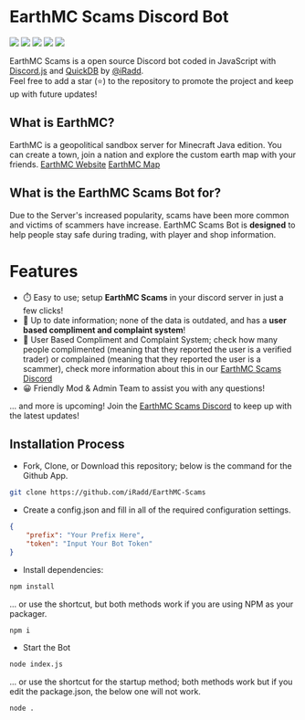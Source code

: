 # EarthMC Scams Discord Bot
![](https://img.shields.io/github/last-commit/iRadd/EarthMC-Scams?label=LAST%20UPDATED&style=for-the-badge)
![](https://img.shields.io/discord/855047300778164255?color=%237289da&style=for-the-badge)
![](https://img.shields.io/github/package-json/v/iRadd/EarthMC-Scams?color=%237289da&label=Version&style=for-the-badge)
![](https://img.shields.io/github/issues/iRadd/EarthMC-Scams?label=Issues&style=for-the-badge)
![](https://img.shields.io/github/issues-pr/iRadd/EarthMC-Scams?label=PULL%20REQUESTS&style=for-the-badge)

EarthMC Scams is a open source Discord bot coded in JavaScript with [Discord.js](https://discord.js.org) and [QuickDB](https://quickdb.js.org/) by [@iRadd](https://github.com/iRadd).  
Feel free to add a star (⭐) to the repository to promote the project and keep up with future updates!

## What is EarthMC? 
EarthMC is a geopolitical sandbox server for Minecraft Java edition. You can create a town, join a nation and explore the custom earth map with your friends.
[EarthMC Website](earthmc.net) [EarthMC Map](earthmc.net/map)

## What is the EarthMC Scams Bot for?
Due to the Server's increased popularity, scams have been more common and victims of scammers have increase. 
EarthMC Scams Bot is **designed** to help people stay safe during trading, with player and shop information.

# Features
- ⏱️ Easy to use; setup **EarthMC Scams** in your discord server in just a few clicks!
- 📁 Up to date information; none of the data is outdated, and has a **user based compliment and complaint system**!
- 💯 User Based Compliment and Complaint System; check how many people complimented (meaning that they reported the user is a verified trader) or complained (meaning that they reported the user is a scammer), check more information about this in our [EarthMC Scams Discord](https://discord.gg/wpFpY4wUyj)
- 😀 Friendly Mod & Admin Team to assist you with any questions!

... and more is upcoming! Join the [EarthMC Scams Discord](https://discord.gg/wpFpY4wUyj) to keep up with the latest updates!

## Installation Process

* Fork, Clone, or Download this repository; below is the command for the Github App.
```sh
git clone https://github.com/iRadd/EarthMC-Scams
```

* Create a config.json and fill in all of the required configuration settings.
```json
{
	"prefix": "Your Prefix Here",
	"token": "Input Your Bot Token"
}
```

* Install dependencies:
```sh
npm install
```
... or use the shortcut, but both methods work if you are using NPM as your packager.
```sh
npm i
```

* Start the Bot
```sh
node index.js
```
... or use the shortcut for the startup method; both methods work but if you edit the package.json, the below one will not work.
```sh
node .
```
